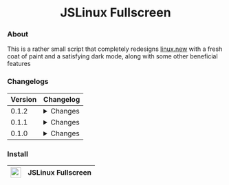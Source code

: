 <center>
<h1 align="center">JSLinux Fullscreen</h4>
</center>

### About

This is a rather small script that completely redesigns [linux.new](https://linux.new) with a fresh coat of paint and a satisfying dark mode, along with some other beneficial features

### Changelogs

|Version|Changelog|
|-|-|
|0.1.2|<details><summary>Changes<br></summary> - Replace font Courier with Space Mono </details>|
|0.1.1|<details><summary>Changes<br></summary> - Added license and update information </details>|
|0.1.0| <details><summary>Changes<br></summary> - Initial commit</details>|

### Install 

|<a href="https://raw.githubusercontent.com/QuarTheDev/userscripts/main/jslinux-redesign.user.js"><img src="https://github.com/QuarTheDev/userscripts/blob/main/.github/images/download.png?raw=true" width="24px" alt="⬇️" title="Install Userscript">|**JSLinux Fullscreen**
|-|-|